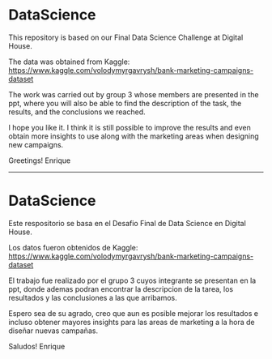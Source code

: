 # DataScience

This repository is based on our Final Data Science Challenge at Digital House.

The data was obtained from Kaggle: https://www.kaggle.com/volodymyrgavrysh/bank-marketing-campaigns-dataset

The work was carried out by group 3 whose members are presented in the ppt, where you will also be able to find the description of the task, the results, and the conclusions we reached.

I hope you like it. I think it is still possible to improve the results and even obtain more insights to use along with the marketing areas when designing new campaigns.

Greetings! Enrique

------------------------------------

# DataScience

Este respositorio se basa en el Desafio Final de Data Science en Digital House. 

Los datos fueron obtenidos de Kaggle: https://www.kaggle.com/volodymyrgavrysh/bank-marketing-campaigns-dataset

El trabajo fue realizado por el grupo 3 cuyos integrante se presentan en la ppt, donde ademas podran encontrar la descripcion de la tarea, 
los resultados y las conclusiones a las que arribamos.

Espero sea de su agrado, creo que aun es posible mejorar los resultados e incluso obtener mayores insights para las areas de marketing a la hora de
diseñar nuevas campañas.

Saludos!
Enrique 

